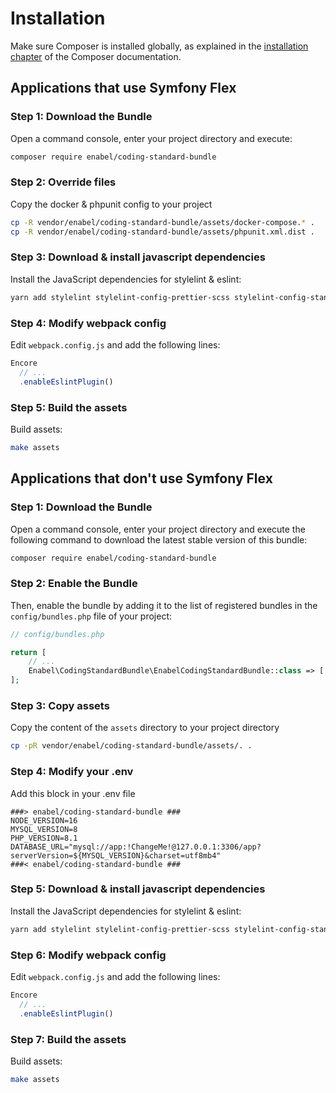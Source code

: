 # Installation

Make sure Composer is installed globally, as explained in the
[installation chapter](https://getcomposer.org/doc/00-intro.md)
of the Composer documentation.

## Applications that use Symfony Flex

### Step 1: Download the Bundle
Open a command console, enter your project directory and execute:

```bash
composer require enabel/coding-standard-bundle
```

### Step 2: Override files

Copy the docker & phpunit config to your project

```bash
cp -R vendor/enabel/coding-standard-bundle/assets/docker-compose.* .
cp -R vendor/enabel/coding-standard-bundle/assets/phpunit.xml.dist .
```

### Step 3: Download & install javascript dependencies

Install the JavaScript dependencies for stylelint & eslint:
```bash
yarn add stylelint stylelint-config-prettier-scss stylelint-config-standard-scss eslint eslint-config-airbnb-base eslint-config-prettier eslint-import-resolver-webpack eslint-plugin-import eslint-webpack-plugin --dev
```

### Step 4: Modify webpack config

Edit `webpack.config.js` and add the following lines:
```javascript
Encore
  // ...
  .enableEslintPlugin()
```

### Step 5: Build the assets

Build assets:
```bash
make assets
```

## Applications that don't use Symfony Flex

### Step 1: Download the Bundle

Open a command console, enter your project directory and execute the
following command to download the latest stable version of this bundle:

```bash
composer require enabel/coding-standard-bundle
```

### Step 2: Enable the Bundle

Then, enable the bundle by adding it to the list of registered bundles
in the `config/bundles.php` file of your project:

```php
// config/bundles.php

return [
    // ...
    Enabel\CodingStandardBundle\EnabelCodingStandardBundle::class => ['all' => true],
];
```

### Step 3: Copy assets

Copy the content of the `assets` directory to your project directory

```bash
cp -pR vendor/enabel/coding-standard-bundle/assets/. .
```

### Step 4: Modify your .env 

Add this block in your .env file

```dotenv
###> enabel/coding-standard-bundle ###
NODE_VERSION=16
MYSQL_VERSION=8
PHP_VERSION=8.1
DATABASE_URL="mysql://app:!ChangeMe!@127.0.0.1:3306/app?serverVersion=${MYSQL_VERSION}&charset=utf8mb4"
###< enabel/coding-standard-bundle ###
```

### Step 5: Download & install javascript dependencies

Install the JavaScript dependencies for stylelint & eslint:
```bash
yarn add stylelint stylelint-config-prettier-scss stylelint-config-standard-scss eslint eslint-config-airbnb-base eslint-config-prettier eslint-import-resolver-webpack eslint-plugin-import eslint-webpack-plugin --dev
```

### Step 6: Modify webpack config

Edit `webpack.config.js` and add the following lines:
```javascript
Encore
  // ...
  .enableEslintPlugin()
```

### Step 7: Build the assets

Build assets:
```bash
make assets
```